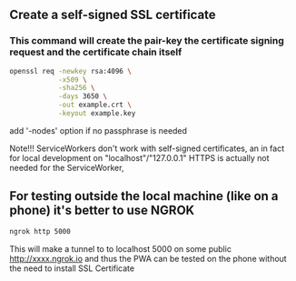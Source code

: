 ## Create a self-signed SSL certificate

### This command will create the pair-key the certificate signing request and the certificate chain itself

```bash
openssl req -newkey rsa:4096 \
            -x509 \
            -sha256 \
            -days 3650 \
            -out example.crt \
            -keyout example.key
```

add '-nodes' option if no passphrase is needed

Note!!! ServiceWorkers don't work with self-signed certificates, an in fact for local development on "localhost"/"127.0.0.1" HTTPS is actually not needed for the ServiceWorker,


## For testing outside the local machine (like on a phone) it's better to use NGROK

```bash
ngrok http 5000
```

This will make a tunnel to to localhost 5000 on some public http://xxxx.ngrok.io and thus the PWA can be tested on the phone without the need to install SSL Certificate
